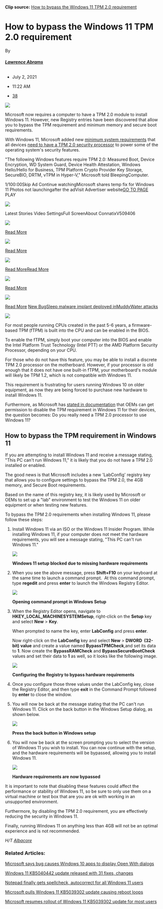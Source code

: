 **Clip source:** [How to bypass the Windows 11 TPM 2.0 requirement](https://www.bleepingcomputer.com/news/microsoft/how-to-bypass-the-windows-11-tpm-20-requirement/)

  

# How to bypass the Windows 11 TPM 2.0 requirement

By

###### **[Lawrence Abrams](https://www.bleepingcomputer.com/author/lawrence-abrams/)**

- July 2, 2021
    
- 11:22 AM
    
- [38](https://www.bleepingcomputer.com/news/microsoft/how-to-bypass-the-windows-11-tpm-20-requirement/#comments)
    

![](https://www.evernote.com/shard/s2/res/7bc409a6-25a7-42a8-941e-881bfc29a287)

Microsoft now requires a computer to have a TPM 2.0 module to install Windows 11. However, new Registry entries have been discovered that allow you to bypass the TPM requirement and minimum memory and secure boot requirements.

  

With Windows 11, Microsoft added new [minimum system requirements](https://www.bleepingcomputer.com/news/microsoft/microsoft-publishes-the-windows-11-system-requirements/) that all devices [need to have a TPM 2.0 security processor](https://www.bleepingcomputer.com/news/microsoft/windows-11-wont-work-without-a-tpm-what-you-need-to-know/) to power some of the operating system's security features.

  

"The following Windows features require TPM 2.0: Measured Boot, Device Encryption, WD System Guard, Device Health Attestation, Windows Hello/Hello for Business, TPM Platform Crypto Provider Key Storage, SecureBIO, DRTM, vTPM in Hyper-V," Microsoft told BleepingComputer.

  

1/100:00Skip Ad Continue watchingMicrosoft shares temp fix for Windows 11 Photos not launchingafter the adVisit Advertiser website[GO TO PAGE](https://www.bleepingcomputer.com/news/microsoft/how-to-bypass-the-windows-11-tpm-20-requirement/#) PLAY

![](https://www.evernote.com/shard/s2/res/2c4cc6d9-bef0-49b4-9433-9a7497657de2)

Latest Stories Video SettingsFull ScreenAbout ConnatixV509406

  

![](https://www.evernote.com/shard/s2/res/738c7d11-6b4e-4464-86b8-9d50ce695098)

[Read More](https://www.bleepingcomputer.com/news/security/new-bugsleep-malware-implant-deployed-in-muddywater-attacks/?traffic_source=Connatix "New BugSleep malware implant deployed in MuddyWater attacks")

  

![](https://www.evernote.com/shard/s2/res/3bfed6dc-38f0-4e70-b95c-1d43465e707b)

[Read More](https://www.bleepingcomputer.com/news/microsoft/microsoft-shares-temp-fix-for-windows-11-photos-not-launching/?traffic_source=Connatix "Microsoft shares temp fix for Windows 11 Photos not launching")

  

![](https://www.evernote.com/shard/s2/res/1be87863-40a5-4391-9cf9-d7c816936157)

[Read More](https://www.bleepingcomputer.com/news/security/sexi-ransomware-rebrands-to-apt-inc-continues-vmware-esxi-attacks/?traffic_source=Connatix "SEXi ransomware rebrands to APT INC, continues VMware ESXi attacks")[Read More](https://www.bleepingcomputer.com/news/microsoft/june-windows-server-updates-break-microsoft-365-defender-features/?traffic_source=Connatix "June Windows Server updates break Microsoft 365 Defender features")

  

![](https://www.evernote.com/shard/s2/res/8e7fdcff-caf0-4290-8f66-3510321ca6c9)

[Read More](https://www.bleepingcomputer.com/news/security/facebook-ads-for-windows-themes-push-sys01-info-stealing-malware/?traffic_source=Connatix "Facebook ads for Windows desktop themes push info-stealing malware")

  

![](https://www.evernote.com/shard/s2/res/c52ae3f1-9f81-4d0e-9ec1-5e2f3fb23911)

[Read More](https://www.bleepingcomputer.com/news/security/banks-in-singapore-to-phase-out-one-time-passwords-in-3-months/?traffic_source=Connatix "Banks in Singapore to phase out one-time passwords in 3 months") [New BugSleep malware implant deployed inMuddyWater attacks](https://www.bleepingcomputer.com/news/security/new-bugsleep-malware-implant-deployed-in-muddywater-attacks/?traffic_source=Connatix "New BugSleep malware implant deployed in MuddyWater attacks")

  

![](https://www.evernote.com/shard/s2/res/003bc0b9-d3a7-4aaf-8380-c3e9de56dcda)

For most people running CPUs created in the past 5-6 years, a firmware-based TPM (fTPM) is built into the CPU and can be enabled in the BIOS.

  

To enable the fTPM, simply boot your computer into the BIOS and enable the Intel Platform Trust Technology (Intel PTT) or the AMD Platform Security Processor, depending on your CPU.

  

For those who do not have this feature, you may be able to install a discrete TPM 2.0 processor on the motherboard. However, if your processor is old enough that it does not have one built-in fTPM, your motherboard's module will likely be TPM 1.2, which is not compatible with Windows 11.

  

This requirement is frustrating for users running Windows 10 on older equipment, as now they are being forced to purchase new hardware to install Windows 11.

  

Furthermore, as Microsoft has [stated in documentation](https://download.microsoft.com/download/7/8/8/788bf5ab-0751-4928-a22c-dffdc23c27f2/Minimum%20Hardware%20Requirements%20for%20Windows%2011.pdf) that OEMs can get permission to disable the TPM requirement in Windows 11 for their devices, the question becomes: Do you really need a TPM 2.0 processor to use Windows 11?

  

## **How to bypass the TPM requirement in Windows 11**

If you are attempting to install Windows 11 and receive a message stating, "This PC can't run Windows 11," it is likely that you do not have a TPM 2.0 installed or enabled.

  

The good news is that Microsoft includes a new 'LabConfig' registry key that allows you to configure settings to bypass the TPM 2.0, the 4GB memory, and Secure Boot requirements.

  

Based on the name of this registry key, it is likely used by Microsoft or OEMs to set up a "lab" environment to test the Windows 11 on older equipment or when testing new features.

  

To bypass the TPM 2.0 requirements when installing Windows 11, please follow these steps:

  

1. Install Windows 11 via an ISO or the Windows 11 Insider Program. While installing Windows 11, if your computer does not meet the hardware requirements, you will see a message stating, "This PC can't run Windows 11."
    
    ![](https://www.evernote.com/shard/s2/res/4c308720-77d4-420a-bbd2-3bc1a20f6343)
    
      
    
    **Windows 11 setup blocked due to missing hardware requirements**
    
2. When you see the above message, press **Shift+F10** on your keyboard at the same time to launch a command prompt.  At this command prompt, type **regedit** and press **enter** to launch the Windows Registry Editor.
    
    ![](https://www.evernote.com/shard/s2/res/55440ee1-3bbe-4b61-b978-e2a987c334bd)
    
      
    
    **Opening command prompt in Windows Setup**
    
3. When the Registry Editor opens, navigate to **HKEY_LOCAL_MACHINESYSTEMSetup**, right-click on the **Setup** key and select **New** > **Key**.
    
      
    
    When prompted to name the key, enter **LabConfig** and press **enter**.
    
      
    
    Now right-click on the **LabConfig** key and select **New** > **DWORD  (32-bit) value** and create a value named **BypassTPMCheck**,and set its data to **1**. Now create the **BypassRAMCheck** and **BypassSecureBootCheck** values and set their data to **1** as well, so it looks like the following image.
    
    ![](https://www.evernote.com/shard/s2/res/67ec590a-443a-4188-a5d3-e50cc260d20b)
    
      
    
    **Configuring the Registry to bypass hardware requirements**
    
4. Once you configure those three values under the LabConfig key, close the Registry Editor, and then type **exit** in the Command Prompt followed by **enter** to close the window.
    
5. You will now be back at the message stating that the PC can't run Windows 11. Click on the back button in the Windows Setup dialog, as shown below.
    
    ![](https://www.evernote.com/shard/s2/res/e66bfad8-024e-4b4a-8603-4ab290ed0849)
    
      
    
    **Press the back button in Windows setup**
    
6. You will now be back at the screen prompting you to select the version of Windows 11 you wish to install. You can now continue with the setup, and the hardware requirements will be bypassed, allowing you to install Windows 11.
    
    ![](https://www.evernote.com/shard/s2/res/b81c7d0d-842b-45df-a4c5-26a8c5fdb16e)
    
      
    
    **Hardware requirements are now bypassed**
    

It is important to note that disabling these features could affect the performance or stability of Windows 11, so be sure to only use them on a virtual machine or test box that are you are ok with working in an unsupported environment.

  

Furthermore, by disabling the TPM 2.0 requirement, you are effectively reducing the security in Windows 11.

  

Finally, running Windows 11 on anything less than 4GB will not be an optimal experience and is not recommended.

  

_H/T [Albacore](https://twitter.com/thebookisclosed)_

  

### Related Articles:

[Microsoft says bug causes Windows 10 apps to display Open With dialogs](https://www.bleepingcomputer.com/news/microsoft/microsoft-says-bug-causes-windows-10-apps-to-display-open-with-dialogs/)

  

[Windows 11 KB5040442 update released with 31 fixes, changes](https://www.bleepingcomputer.com/news/microsoft/windows-11-kb5040442-update-released-with-31-fixes-changes/)

  

[Notepad finally gets spellcheck, autocorrect for all Windows 11 users](https://www.bleepingcomputer.com/news/microsoft/notepad-finally-gets-spellcheck-autocorrect-for-all-windows-11-users/)

  

[Microsoft pulls Windows 11 KB5039302 update causing reboot loops](https://www.bleepingcomputer.com/news/microsoft/microsoft-pulls-june-windows-11-kb5039302-update-causing-repeated-restarts/)

  

[Microsoft resumes rollout of Windows 11 KB5039302 update for most users](https://www.bleepingcomputer.com/news/microsoft/microsoft-resumes-rollout-of-windows-11-kb5039302-update-for-most-users/)